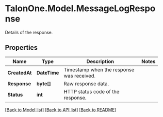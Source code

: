 # TalonOne.Model.MessageLogResponse
Details of the response.
## Properties

Name | Type | Description | Notes
------------ | ------------- | ------------- | -------------
**CreatedAt** | **DateTime** | Timestamp when the response was received. | 
**Response** | **byte[]** | Raw response data. | 
**Status** | **int** | HTTP status code of the response. | 

[[Back to Model list]](../README.md#documentation-for-models) [[Back to API list]](../README.md#documentation-for-api-endpoints) [[Back to README]](../README.md)

